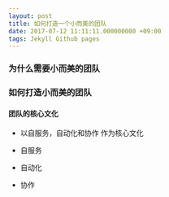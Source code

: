 ```yaml
---
layout: post
title: 如何打造一个小而美的团队 
date: 2017-07-12 11:11:11.000000000 +09:00
tags: Jekyll Github pages
---
```

### 为什么需要小而美的团队

### 如何打造小而美的团队


#### 团队的核心文化
* 以自服务，自动化和协作 作为核心文化

* 自服务

* 自动化

* 协作
